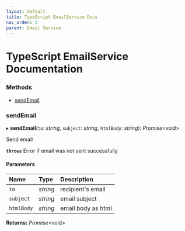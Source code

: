 ```yaml
---
layout: default
title: TypeScript EmailService Docs
nav_order: 3
parent: Email Service
---
```


# TypeScript EmailService Documentation

### Methods

- [sendEmail](typescript-email-service.md#sendemail)

### sendEmail

▸ **sendEmail**(`to`: *string*, `subject`: *string*, `htmlBody`: *string*): *Promise*<void\>

Send email

**`throws`** Error if email was not sent successfully

#### Parameters

| Name | Type | Description |
| :------ | :------ | :------ |
| `to` | *string* | recipient's email |
| `subject` | *string* | email subject |
| `htmlBody` | *string* | email body as html |

**Returns:** *Promise*<void\>
